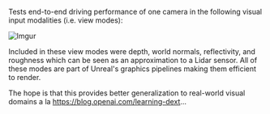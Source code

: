 Tests end-to-end driving performance of one camera in the following visual input modalities (i.e. view modes):

![Imgur](https://i.imgur.com/03QLmdk.jpg)

Included in these view modes were depth, world normals, reflectivity, and roughness which can be seen as an approximation to a Lidar sensor. All of these modes are part of Unreal's graphics pipelines making them efficient to render.

The hope is that this provides better generalization to real-world visual domains a la https://blog.openai.com/learning-dext...
